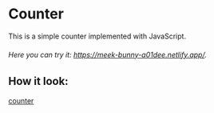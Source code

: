 # Counter

This is a simple counter implemented with JavaScript.

###### Here you can try it: https://meek-bunny-a01dee.netlify.app/.

## How it look:

[counter](https://github.com/AlexMos36/Counter/blob/main/assets/Img/Immagine%202023-02-17%20120251.png)


